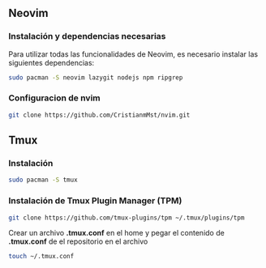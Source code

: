 ## Neovim

### Instalación y dependencias necesarias

Para utilizar todas las funcionalidades de Neovim, es necesario instalar las siguientes dependencias:

```bash
sudo pacman -S neovim lazygit nodejs npm ripgrep
```

### Configuracion de nvim

```bash
git clone https://github.com/CristianmMst/nvim.git
```

## Tmux

### Instalación

```bash
sudo pacman -S tmux
```

### Instalación de Tmux Plugin Manager (TPM)

```bash
git clone https://github.com/tmux-plugins/tpm ~/.tmux/plugins/tpm
```

Crear un archivo **.tmux.conf** en el home y pegar el contenido de **.tmux.conf** de el repositorio en el archivo

```bash
touch ~/.tmux.conf
```
